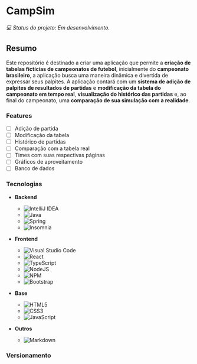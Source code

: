 # CampSim

_💻 Status do projeto: Em desenvolvimento._

## Resumo
Este repositório é destinado a criar uma aplicação que permite a **criação de tabelas fictícias de campeonatos de futebol**, inicialmente do **campeonato brasileiro**, a aplicação busca uma maneira dinâmica e divertida de expressar seus palpites. A aplicação contará com um **sistema de adição de palpites de resultados de partidas** e **modificação da tabela do campeonato em tempo real**, **visualização do histórico das partidas** e, ao final do campeonato, uma **comparação de sua simulação com a realidade**.

### Features
- [ ] Adição de partida
- [ ] Modificação da tabela
- [ ] Histórico de partidas
- [ ] Comparação com a tabela real
- [ ] Times com suas respectivas páginas
- [ ] Gráficos de aproveitamento
- [ ] Banco de dados

### Tecnologias
- **Backend**
  - ![IntelliJ IDEA](https://img.shields.io/badge/IntelliJIDEA-000000.svg?style=for-the-badge&logo=intellij-idea&logoColor=white)
  - ![Java](https://img.shields.io/badge/java-%23ED8B00.svg?style=for-the-badge&logo=openjdk&logoColor=white)
  - ![Spring](https://img.shields.io/badge/spring-%236DB33F.svg?style=for-the-badge&logo=spring&logoColor=white)
  - ![Insomnia](https://img.shields.io/badge/Insomnia-black?style=for-the-badge&logo=insomnia&logoColor=5849BE)

- **Frontend**
  - ![Visual Studio Code](https://img.shields.io/badge/Visual%20Studio%20Code-0078d7.svg?style=for-the-badge&logo=visual-studio-code&logoColor=white)
  - ![React](https://img.shields.io/badge/react-%2320232a.svg?style=for-the-badge&logo=react&logoColor=%2361DAFB)
  - ![TypeScript](https://img.shields.io/badge/typescript-%23007ACC.svg?style=for-the-badge&logo=typescript&logoColor=white)
  - ![NodeJS](https://img.shields.io/badge/node.js-6DA55F?style=for-the-badge&logo=node.js&logoColor=white)
  - ![NPM](https://img.shields.io/badge/NPM-%23CB3837.svg?style=for-the-badge&logo=npm&logoColor=white)
  - ![Bootstrap](https://img.shields.io/badge/bootstrap-%238511FA.svg?style=for-the-badge&logo=bootstrap&logoColor=white)

- **Base**
  - ![HTML5](https://img.shields.io/badge/html5-%23E34F26.svg?style=for-the-badge&logo=html5&logoColor=white)
  - ![CSS3](https://img.shields.io/badge/css3-%231572B6.svg?style=for-the-badge&logo=css3&logoColor=white)
  - ![JavaScript](https://img.shields.io/badge/javascript-%23323330.svg?style=for-the-badge&logo=javascript&logoColor=%23F7DF1E)

- **Outros**
  - ![Markdown](https://img.shields.io/badge/markdown-%23000000.svg?style=for-the-badge&logo=markdown&logoColor=white)

<!--![LinkedIn](https://img.shields.io/badge/linkedin-%230077B5.svg?style=for-the-badge&logo=linkedin&logoColor=white)-->
<!--![GitHub](https://img.shields.io/badge/github-%23121011.svg?style=for-the-badge&logo=github&logoColor=white)-->
<!--![Vercel](https://img.shields.io/badge/vercel-%23000000.svg?style=for-the-badge&logo=vercel&logoColor=white)-->
<!--![MongoDB](https://img.shields.io/badge/MongoDB-%234ea94b.svg?style=for-the-badge&logo=mongodb&logoColor=white)-->
### Versionamento
